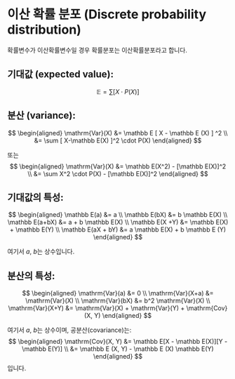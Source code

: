 # 이산 확률 분포 (Discrete probability distribution)

확률변수가 이산확률변수일 경우 확률분포는 이산확률분포라고 합니다.

## 기대값 (expected value):

$$
\mathbb E = \sum [ X \cdot P(X) ]
$$

## 분산 (variance):

$$
\begin{aligned}
\mathrm{Var}(X)
&= \mathbb E [ X - \mathbb E (X) ] ^2 \\
&= \sum [ X-\mathbb E(X) ]^2 \cdot P(X)
\end{aligned}
$$

또는
$$
\begin{aligned}
\mathrm{Var}(X)
&= \mathbb E(X^2) - [\mathbb E(X)]^2 \\
&= \sum X^2 \cdot P(X) - [\mathbb E(X)]^2
\end{aligned}
$$

## 기대값의 특성:

$$
\begin{aligned}
\mathbb E(a) &= a \\
\mathbb E(bX) &= b \mathbb E(X) \\
\mathbb E(a+bX) &= a + b \mathbb E(X) \\
\mathbb E(X +Y) &= \mathbb E(X) + \mathbb E(Y) \\
\mathbb E(aX + bY) &= a \mathbb E(X) + b \mathbb E (Y)
\end{aligned}
$$

여기서 $a$, $b$는 상수입니다.

## 분산의 특성:

$$
\begin{aligned}
\mathrm{Var}(a) &= 0 \\
\mathrm{Var}(X+a) &= \mathrm{Var}(X) \\
\mathrm{Var}(bX) &= b^2 \mathrm{Var}(X) \\
\mathrm{Var}(X+Y) &= \mathrm{Var}(X) + \mathrm{Var}(Y) + \mathrm{Cov}(X, Y)
\end{aligned}
$$

여기서 $a$, $b$는 상수이며, 공분산(covariance)는:
$$
\begin{aligned}
\mathrm{Cov}(X, Y) &= \mathbb E[X - \mathbb E(X)][Y - \mathbb E(Y)] \\
&= \mathbb E (X, Y) - \mathbb E (X) \mathbb E(Y)
\end{aligned}
$$
입니다.